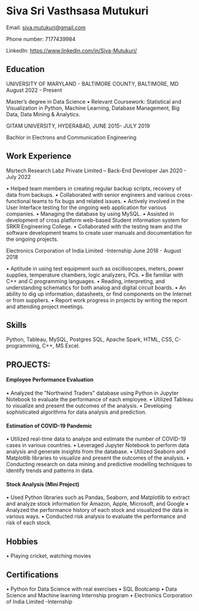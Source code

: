 # Siva Sri Vasthsasa Mutukuri

Email: siva.mutukuri@gmail.com

Phone number: 7177439984

LinkedIn: https://www.linkedin.com/in/Siva-Mutukuri/

## Education

UNIVERSITY OF MARYLAND - BALTIMORE COUNTY, BALTIMORE, MD August 2022 - Present

Master’s degree in Data Science 
• Relevant Coursework: Statistical and Visualization in Python, Machine Learning, Database Management, Big 
Data, Data Mining & Analytics.

GITAM UNIVERSITY, HYDERABAD, JUNE 2015- JULY 2019

Bachlor in Electrons and Communication Engineering


## Work Experience

Msrtech Research Labz Private Limited – Back-End Developer Jan 2020 - July 2022

• Helped team members in creating regular backup scripts, recovery of data from backups. 
• Collaborated with senior engineers and various cross-functional teams to fix bugs and related issues. 
• Actively involved in the User Interface testing for the ongoing web application for various companies. 
• Managing the database by using MySQL. 
• Assisted in development of cross platform web-based Student information system for SRKR Engineering 
College. 
• Collaborated with the testing team and the software development teams to create user manuals and 
documentation for the ongoing projects.

Electronics Corporation of India Limited -Internship June 2018 - August 2018

• Aptitude in using test equipment such as oscilloscopes, meters, power supplies, temperature chambers, logic 
analyzers, PCs. 
• Be familiar with C++ and C programming languages. 
• Reading, interpreting, and understanding schematics for both analog and digital circuit boards. 
• An ability to dig up information, datasheets, or find components on the Internet or from suppliers. 
• Report work progress in projects by writing the report and attending project meetings.


## Skills

Python, Tableau, MySQL, Postgres SQL, Apache Spark, HTML, CSS, C-programming, C++, MS Excel.


##  PROJECTS:

#### Employee Performance Evaluation 
 
• Analyzed the "Northwind Traders" database using Python in Jupyter Notebook to evaluate the performance of 
each employee. 
• Utilized Tableau to visualize and present the outcomes of the analysis.
• Developing sophisticated algorithms for data analysis and prediction.

#### Estimation of COVID-19 Pandemic 
• Utilized real-time data to analyze and estimate the number of COVID-19 cases in various countries. 
• Leveraged Jupyter Notebook to perform data analysis and generate insights from the database. 
• Utilized Seaborn and Matplotlib libraries to visualize and present the outcomes of the analysis.
• Conducting research on data mining and predictive modelling techniques to identify trends and patterns in data. 
 
#### Stock Analysis (Mini Project)
 
• Used Python libraries such as Pandas, Seaborn, and Matplotlib to extract and analyze stock information for 
Amazon, Apple, Microsoft, and Google 
• Analyzed the performance history of each stock and visualized the data in various ways. 
• Conducted risk analysis to evaluate the performance and risk of each stock.

## Hobbies

• Playing cricket, watching movies


## Certifications

• Python for Data Science with real exercises 
• SQL Bootcamp 
• Data Science and Machine learning Internship program 
• Electronics Corporation of India Limited -Internship




```python

```
